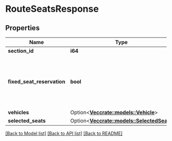 # RouteSeatsResponse

## Properties

Name | Type | Description | Notes
------------ | ------------- | ------------- | -------------
**section_id** | **i64** |  | 
**fixed_seat_reservation** | **bool** | TRUE => seat reservation; FALSE => seat choosed while boarding | 
**vehicles** | Option<[**Vec<crate::models::Vehicle>**](Vehicle.md)> |  | [optional]
**selected_seats** | Option<[**Vec<crate::models::SelectedSeat>**](SelectedSeat.md)> |  | [optional]

[[Back to Model list]](../README.md#documentation-for-models) [[Back to API list]](../README.md#documentation-for-api-endpoints) [[Back to README]](../README.md)


